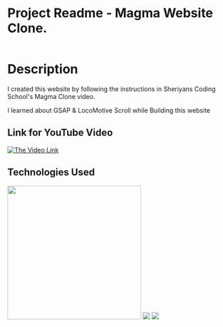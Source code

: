 # Project Readme - Magma Website Clone.

<img src="https://user-images.githubusercontent.com/120779958/267635358-a6874ecc-49c8-41a6-8cf8-f17b12a30c3a.png" alt="" style=""/>

# Description

I created this website by following the instructions in Sheriyans Coding School's Magma Clone video.

I learned about GSAP & LocoMotive Scroll while Building this website

## Link for YouTube Video

[![The Video Link](https://img.youtube.com/vi/n6UPwT2hf_g/sddefault.jpg)](https://youtu.be/n6UPwT2hf_g)

## Technologies Used

<img src="https://user-images.githubusercontent.com/30186107/29488525-f55a69d0-84da-11e7-8a39-5476f663b5eb.png" width="300">
<img src="https://seeklogo.com/images/G/greensock-gsap-logo-04ACFA98C0-seeklogo.com.png" >
<img src="https://user-images.githubusercontent.com/4596862/58807621-67aeec00-85e6-11e9-8e3a-3fe4123ee76c.png">

